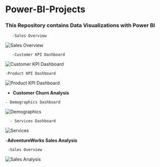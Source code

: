 # Power-BI-Projects
### This Repository contains Data Visualizations with Power BI

```
   -Sales Overview
```
![Sales Overview](https://user-images.githubusercontent.com/123111536/213874077-9efac2f1-437d-4d3f-b21e-541371aac9ff.jpg)

```
   -Customer KPI Dashboard
```

![Customer KPI Dashboard](https://user-images.githubusercontent.com/123111536/213874167-d21ae989-19b4-40f1-bbba-145f8170fcfa.jpg)

```
-Product KPI Dashboard
```
![Product KPI Dashboard](https://user-images.githubusercontent.com/123111536/213874176-bb8cd340-dc2d-45ff-858f-b0c86e448257.jpg)


-  **Customer Churn Analysis**
  ```
  - Demographics Dashboard
```
![Demographics](https://user-images.githubusercontent.com/123111536/213874311-03d86f23-8402-42c3-a590-8eb74f0e12f5.jpg)

```
  - Services Dashboard
```
![Services](https://user-images.githubusercontent.com/123111536/213874387-9e96f995-43ed-4919-8067-4bac2dd9a294.jpg)

-**AdventureWorks Sales Analysis**
```
 -Sales Overview
```
![Sales Analysis](https://user-images.githubusercontent.com/92978413/217363301-a33f6356-abde-4b2f-b193-9aaf50a0f1bb.jpg)

